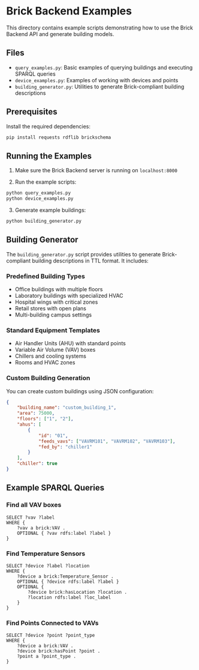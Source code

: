 # Brick Backend Examples

This directory contains example scripts demonstrating how to use the Brick Backend API and generate building models.

## Files

- `query_examples.py`: Basic examples of querying buildings and executing SPARQL queries
- `device_examples.py`: Examples of working with devices and points
- `building_generator.py`: Utilities to generate Brick-compliant building descriptions

## Prerequisites

Install the required dependencies:
```bash
pip install requests rdflib brickschema
```

## Running the Examples

1. Make sure the Brick Backend server is running on `localhost:8000`

2. Run the example scripts:
```bash
python query_examples.py
python device_examples.py
```

3. Generate example buildings:
```bash
python building_generator.py
```

## Building Generator

The `building_generator.py` script provides utilities to generate Brick-compliant building descriptions in TTL format. It includes:

### Predefined Building Types
- Office buildings with multiple floors
- Laboratory buildings with specialized HVAC
- Hospital wings with critical zones
- Retail stores with open plans
- Multi-building campus settings

### Standard Equipment Templates
- Air Handler Units (AHU) with standard points
- Variable Air Volume (VAV) boxes
- Chillers and cooling systems
- Rooms and HVAC zones

### Custom Building Generation
You can create custom buildings using JSON configuration:

```json
{
    "building_name": "custom_building_1",
    "area": 75000,
    "floors": ["1", "2"],
    "ahus": [
        {
            "id": "01",
            "feeds_vavs": ["VAVRM101", "VAVRM102", "VAVRM103"],
            "fed_by": "chiller1"
        }
    ],
    "chiller": true
}
```

## Example SPARQL Queries

### Find all VAV boxes
```sparql
SELECT ?vav ?label
WHERE {
    ?vav a brick:VAV .
    OPTIONAL { ?vav rdfs:label ?label }
}
```

### Find Temperature Sensors
```sparql
SELECT ?device ?label ?location
WHERE {
    ?device a brick:Temperature_Sensor .
    OPTIONAL { ?device rdfs:label ?label }
    OPTIONAL { 
        ?device brick:hasLocation ?location .
        ?location rdfs:label ?loc_label
    }
}
```

### Find Points Connected to VAVs
```sparql
SELECT ?device ?point ?point_type
WHERE {
    ?device a brick:VAV .
    ?device brick:hasPoint ?point .
    ?point a ?point_type .
}
``` 
